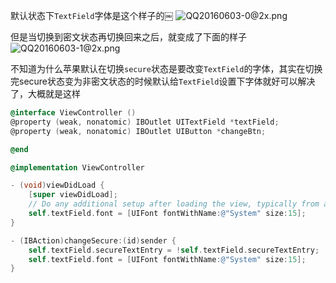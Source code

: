默认状态下```TextField```字体是这个样子的￼
![QQ20160603-0@2x.png](http://upload-images.jianshu.io/upload_images/1648999-235be88c97fa9811.png?imageMogr2/auto-orient/strip%7CimageView2/2/w/1240)

但是当切换到密文状态再切换回来之后，就变成了下面的样子
![QQ20160603-1@2x.png](http://upload-images.jianshu.io/upload_images/1648999-a5eb7eb84117410e.png?imageMogr2/auto-orient/strip%7CimageView2/2/w/1240)

不知道为什么苹果默认在切换```secure```状态是要改变```TextField```的字体，其实在切换完secure状态变为非密文状态的时候默认给```TextField```设置下字体就好可以解决了，大概就是这样

```Objective-C
@interface ViewController ()
@property (weak, nonatomic) IBOutlet UITextField *textField;
@property (weak, nonatomic) IBOutlet UIButton *changeBtn;

@end

@implementation ViewController

- (void)viewDidLoad {
    [super viewDidLoad];
    // Do any additional setup after loading the view, typically from a nib.
    self.textField.font = [UIFont fontWithName:@"System" size:15];
}

- (IBAction)changeSecure:(id)sender {
    self.textField.secureTextEntry = !self.textField.secureTextEntry;
    self.textField.font = [UIFont fontWithName:@"System" size:15];
}
```
